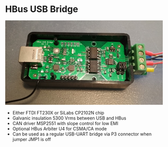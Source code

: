 # HBus USB Bridge


![USB Bridge](https://github.com/akouz/HBus/blob/master/HBus_USB_Bridge/HBus_USB_Bridge_rev_1_0.jpg)

  * Either FTDI FT230X or SiLabs CP2102N chip
  * Galvanic insulation 5300 Vrms between USB and HBus
  * CAN driver MSP2551 with slope control for low EMI
  * Optional HBus Arbiter U4 for CSMA/CA mode
  * Can be used as a regular USB-UART bridge via P3 connector when jumper JMP1 is off
